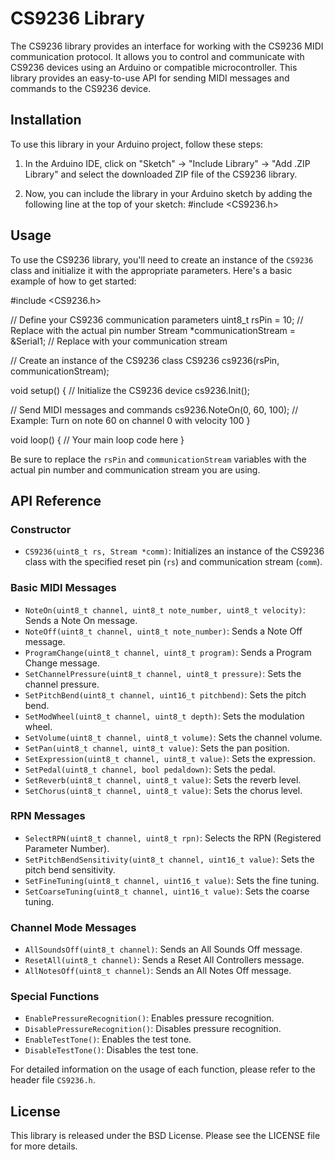 # CS9236 Library

The CS9236 library provides an interface for working with the CS9236 MIDI communication protocol. It allows you to control and communicate with CS9236 devices using an Arduino or compatible microcontroller. This library provides an easy-to-use API for sending MIDI messages and commands to the CS9236 device.

## Installation

To use this library in your Arduino project, follow these steps:

1. In the Arduino IDE, click on "Sketch" -> "Include Library" -> "Add .ZIP Library" and select the downloaded ZIP file of the CS9236 library.

2. Now, you can include the library in your Arduino sketch by adding the following line at the top of your sketch:
   #include <CS9236.h>

## Usage

To use the CS9236 library, you'll need to create an instance of the `CS9236` class and initialize it with the appropriate parameters. Here's a basic example of how to get started:


#include <CS9236.h>

// Define your CS9236 communication parameters
uint8_t rsPin = 10;  // Replace with the actual pin number
Stream *communicationStream = &Serial1;  // Replace with your communication stream

// Create an instance of the CS9236 class
CS9236 cs9236(rsPin, communicationStream);

void setup() {
  // Initialize the CS9236 device
  cs9236.Init();

  // Send MIDI messages and commands
  cs9236.NoteOn(0, 60, 100); // Example: Turn on note 60 on channel 0 with velocity 100
}

void loop() {
  // Your main loop code here
}


Be sure to replace the `rsPin` and `communicationStream` variables with the actual pin number and communication stream you are using.

## API Reference

### Constructor

- `CS9236(uint8_t rs, Stream *comm)`: Initializes an instance of the CS9236 class with the specified reset pin (`rs`) and communication stream (`comm`).

### Basic MIDI Messages

- `NoteOn(uint8_t channel, uint8_t note_number, uint8_t velocity)`: Sends a Note On message.
- `NoteOff(uint8_t channel, uint8_t note_number)`: Sends a Note Off message.
- `ProgramChange(uint8_t channel, uint8_t program)`: Sends a Program Change message.
- `SetChannelPressure(uint8_t channel, uint8_t pressure)`: Sets the channel pressure.
- `SetPitchBend(uint8_t channel, uint16_t pitchbend)`: Sets the pitch bend.
- `SetModWheel(uint8_t channel, uint8_t depth)`: Sets the modulation wheel.
- `SetVolume(uint8_t channel, uint8_t volume)`: Sets the channel volume.
- `SetPan(uint8_t channel, uint8_t value)`: Sets the pan position.
- `SetExpression(uint8_t channel, uint8_t value)`: Sets the expression.
- `SetPedal(uint8_t channel, bool pedaldown)`: Sets the pedal.
- `SetReverb(uint8_t channel, uint8_t value)`: Sets the reverb level.
- `SetChorus(uint8_t channel, uint8_t value)`: Sets the chorus level.

### RPN Messages

- `SelectRPN(uint8_t channel, uint8_t rpn)`: Selects the RPN (Registered Parameter Number).
- `SetPitchBendSensitivity(uint8_t channel, uint16_t value)`: Sets the pitch bend sensitivity.
- `SetFineTuning(uint8_t channel, uint16_t value)`: Sets the fine tuning.
- `SetCoarseTuning(uint8_t channel, uint16_t value)`: Sets the coarse tuning.

### Channel Mode Messages

- `AllSoundsOff(uint8_t channel)`: Sends an All Sounds Off message.
- `ResetAll(uint8_t channel)`: Sends a Reset All Controllers message.
- `AllNotesOff(uint8_t channel)`: Sends an All Notes Off message.

### Special Functions

- `EnablePressureRecognition()`: Enables pressure recognition.
- `DisablePressureRecognition()`: Disables pressure recognition.
- `EnableTestTone()`: Enables the test tone.
- `DisableTestTone()`: Disables the test tone.

For detailed information on the usage of each function, please refer to the header file `CS9236.h`.

## License

This library is released under the BSD License. Please see the LICENSE file for more details.